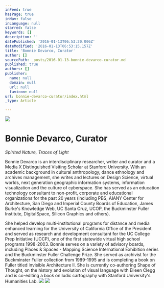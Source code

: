 ```yaml
---
inFeed: true
hasPage: true
inNav: false
inLanguage: null
starred: false
keywords: []
description: ''
datePublished: '2016-01-13T06:53:20.006Z'
dateModified: '2016-01-13T06:53:15.157Z'
title: 'Bonnie Devarco, Curator'
author: []
sourcePath: _posts/2016-01-13-bonnie-devarco-curator.md
published: true
authors: []
publisher:
  name: null
  domain: null
  url: null
  favicon: null
url: bonnie-devarco-curator/index.html
_type: Article

---
```

![](https://the-grid-user-content.s3-us-west-2.amazonaws.com/bca5ab61-bfdc-4137-9c30-dc4c79a132c4.png)

# Bonnie Devarco, Curator

_Spirited Nature, Traces of Light_

Bonnie Devarco is an interdisciplinary researcher, writer and curator and a Media X Distinguished Visiting Scholar at Stanford University. With an academic background in cultural anthropology, dance ethnology and archives management, she writes and lectures on Design Science, virtual worlds, next generation geographic information systems, information visualization and the culture of cyberspace. She has served as an education technology consultant to non-profit, corporate and educational organizations for the past 20 years (including PBS, AIANY Center for Architecture, San Diego and Imperial County Boards of Education, James Burke's Knowledge Web, UC Santa Cruz, UCOP, the Buckminster Fuller Institute, DigitalSpace, Silicon Graphics and others). 

She helped develop multi-institutional programs for distance and media enhanced learning for the University of California Office of the President and served as research and development consultant for the UC College Prep Initiative (UCCP), one of the first statewide virtual high school programs 1998-2003\. Bonnie serves on a variety of advisory boards, including Places & Spaces - Mapping Science International Exhibition series and the Buckminster Fuller Challenge Prize. She served as archivist for the Buckminster Fuller collection from 1989-1995 and is completing a book on Fuller titled Invisible Architecture II. She is currently co-authoring Shape of Thought, on the history and evolution of visual language with Eileen Clegg and is co-editing a book on ludic cartography with Stanford University's Humanities Lab.
![](https://the-grid-user-content.s3-us-west-2.amazonaws.com/9ff3b335-6726-464a-805e-713bd932baa0.png)
![](https://the-grid-user-content.s3-us-west-2.amazonaws.com/bd01d13c-169c-4f4f-b83c-ee041edf1b92.png)
